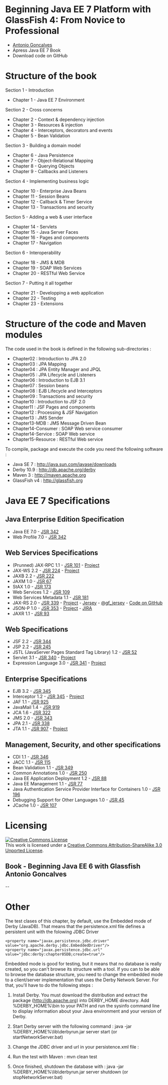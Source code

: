 # Beginning Java EE 7 Platform with GlassFish 4: From Novice to Professional

* [Antonio Goncalves](http://http://www.antoniogoncalves.org)
* Apress Java EE 7 Book
* Download code on GitHub

# Structure of the book

Section 1 - Introduction

* Chapter 1 - Java EE 7 Environment

Section 2 - Cross concerns

* Chapter 2 - Context & dependency injection
* Chapter 3 - Resources & injection
* Chapter 4 - Interceptors, decorators and events
* Chapter 5 - Bean Validation

Section 3 - Building a domain model

* Chapter 6 - Java Persistence
* Chapter 7 - Object-Relational Mapping
* Chapter 8 - Querying Objects
* Chapter 9 - Callbacks and Listeners

Section 4 - Implementing business logic

* Chapter 10 - Enterprise Java Beans
* Chapter 11 - Session Beans
* Chapter 12 - Callback & Timer Service
* Chapter 13 - Transactions and security

Section 5 - Adding a web & user interface

* Chapter 14 - Servlets
* Chapter 15 - Java Server Faces
* Chapter 16 - Pages and components
* Chapter 17 - Navigation

Section 6 - Interoperability

* Chapter 18 - JMS & MDB
* Chapter 19 - SOAP Web Services
* Chapter 20 - RESTful Web Service

Section 7 - Putting it all together

* Chapter 21 - Developping a web application
* Chapter 22 - Testing
* Chapter 23 - Extensions


# Structure of the code and Maven modules

The code used in the book is defined in the following sub-directories :

* Chapter02 : Introduction to JPA 2.0
* Chapter03 : JPA Mapping
* Chapter04 : JPA Entity Manager and JPQL
* Chapter05 : JPA Lifecycle and Listeners
* Chapter06 : Introduction to EJB 3.1
* Chapter07 : Session beans
* Chapter08 : EJB Lifecycle and Interceptors
* Chapter09 : Transactions and security
* Chapter10 : Introduction to JSF 2.0
* Chapter11 : JSF Pages and components
* Chapter12 : Processing & JSF Navigation
* Chapter13 : JMS Sender
* Chapter13-MDB : JMS Message Driven Bean
* Chapter14-Consumer : SOAP Web service consumer
* Chapter14-Service : SOAP Web service
* Chapter15-Resource : RESTful Web service

To compile, package and execute the code you need the following software :

* Java SE 7 : http://java.sun.com/javase/downloads
* Derby 10.9 : http://db.apache.org/derby
* Maven 3 : http://maven.apache.org
* GlassFish v4 : http://glassfish.org

# Java EE 7 Specifications

## Java Enterprise Edition Specification

* Java EE 7.0 - [JSR 342](http://http://jcp.org/en/jsr/detail?id=342)
* Web Profile 7.0 - [JSR 342](http://http://jcp.org/en/jsr/detail?id=342)

## Web Services Specifications

* (Prunned) JAX-RPC 1.1 - [JSR 101](http://jcp.org/en/jsr/detail?id=101) - [Project](http://java.net/projects/jax-rpc)
* JAX-WS 2.2 - [JSR 224](http://jcp.org/en/jsr/detail?id=224) - [Project](http://java.net/projects/jax-ws)
* JAXB 2.2 - [JSR 222](http://jcp.org/en/jsr/detail?id=222)
* JAXM 1.0 - [JSR 67](http://jcp.org/en/jsr/detail?id=67)
* StAX 1.0 - [JSR 173](http://jcp.org/en/jsr/detail?id=173)
* Web Services 1.2 - [JSR 109](http://jcp.org/en/jsr/detail?id=109)
* Web Services Metadata 1.1 - [JSR 181](http://jcp.org/en/jsr/detail?id=181)
* JAX-RS 2.0 - [JSR 339](http://jcp.org/en/jsr/detail?id=339) - [Project](http://java.net/projects/jax-rs-spec) - [Jersey](http://jersey.java.net/) - [@gf_jersey](https://twitter.com/gf_jersey) - [Code on GitHub](https://github.com/jersey/jersey)
* JSON-P 1.0 - [JSR 353](http://jcp.org/en/jsr/detail?id=353) - [Project](http://java.net/projects/json-processing-spec) - [JIRA](http://java.net/jira/browse/JSON_PROCESSING_SPEC)
* JAXR 1.1 - [JSR 93](http://jcp.org/en/jsr/detail?id=93)

## Web Specifications

* JSF 2.2 - [JSR 344](http://jcp.org/en/jsr/detail?id=344)
* JSP 2.2 - [JSR 245](http://jcp.org/en/jsr/detail?id=245)
* JSTL (JavaServer Pages Standard Tag Library) 1.2 - [JSR 52](http://jcp.org/en/jsr/detail?id=52)
* Servlet 3.1 - [JSR 340](http://jcp.org/en/jsr/detail?id=340) - [Project](http://java.net/projects/servlet-spec/)
* Expression Language 3.0 - [JSR 341](http://jcp.org/en/jsr/detail?id=341) - [Project](http://java.net/projects/el-spec)

## Enterprise Specifications

* EJB 3.2 - [JSR 345](http://jcp.org/en/jsr/detail?id=345)
* Interceptor 1.2 - [JSR 345](http://jcp.org/en/jsr/detail?id=345) - [Project](http://java.net/projects/interceptors-spec)
* JAF 1.1 - [JSR 925](http://jcp.org/en/jsr/detail?id=925)
* JavaMail 1.4 - [JSR 919](http://jcp.org/en/jsr/detail?id=919)
* JCA 1.6 - [JSR 322](http://jcp.org/en/jsr/detail?id=322)
* JMS 2.0 - [JSR 343](http://jcp.org/en/jsr/detail?id=343)
* JPA 2.1 - [JSR 338](http://jcp.org/en/jsr/detail?id=338)
* JTA 1.1 - [JSR 907](http://jcp.org/en/jsr/detail?id=907) - [Project](http://java.net/projects/jta-spec/)

## Management, Security, and other specifications

* CDI 1.1 - [JSR 346](http://jcp.org/en/jsr/detail?id=346)
* JACC 1.1 - [JSR 115](http://jcp.org/en/jsr/detail?id=115)
* Bean Validation 1.1 - [JSR 349](http://jcp.org/en/jsr/detail?id=349)
* Common Annotations 1.0 - [JSR 250](http://jcp.org/en/jsr/detail?id=250)
* Java EE Application Deployment 1.2 - [JSR 88](http://jcp.org/en/jsr/detail?id=88)
* Java EE Management 1.1 - [JSR 77](http://jcp.org/en/jsr/detail?id=77)
* Java Authentication Service Provider Interface for Containers 1.0 - [JSR 196](http://jcp.org/en/jsr/detail?id=196)
* Debugging Support for Other Languages 1.0 - [JSR 45](http://jcp.org/en/jsr/detail?id=45)
* JCache 1.0 - [JSR 107](http://jcp.org/en/jsr/detail?id=107)

# Licensing

<a rel="license" href="http://creativecommons.org/licenses/by-sa/3.0/"><img alt="Creative Commons License" style="border-width:0" src="http://i.creativecommons.org/l/by-sa/3.0/88x31.png" /></a><br />This work is licensed under a <a rel="license" href="http://creativecommons.org/licenses/by-sa/3.0/">Creative Commons Attribution-ShareAlike 3.0 Unported License</a>.

Book - Beginning Java EE 6 with Glassfish
Antonio Goncalves
--
--

# Other

The test clases of this chapter, by default, use the Embedded mode of Derby (JavaDB). That means that the persistence.xml file defines a persistent unit with the folowing JDBC Driver

    <property name="javax.persistence.jdbc.driver" value="org.apache.derby.jdbc.EmbeddedDriver"/>
    <property name="javax.persistence.jdbc.url" value="jdbc:derby:chapter05DB;create=true"/>

Embedded mode is good for testing, but it means that no database is really created, so you can't browse its structure with a tool. If you can to be able to browse the database structure, you need to change the embedded mode to a client/server implementation that uses the Derby Network Server. For that, you'll have to do the following steps :

1. Install Derby. You must download the distribution and extract the package (http://db.apache.org) into DERBY_HOME directory. Add %DERBY_HOME%\bin to your PATH and run the sysinfo command line to display information about your Java environment and your version of Derby.
2. Start Derby server with the following command : java -jar %DERBY_HOME%\lib\derbyrun.jar server start (or startNetworkServer.bat)
3. Change the JDBC driver and url in your persistence.xml file :

    <property name="javax.persistence.jdbc.driver" value="org.apache.derby.jdbc.ClientDriver"/>
    <property name="javax.persistence.jdbc.url" value="jdbc:derby://localhost:1527/chapter05DB;create=true"/>

4. Run the test with Maven : mvn clean test
5. Once finished, shutdown the database with : java -jar %DERBY_HOME%\lib\derbyrun.jar server shutdown (or stopNetworkServer.bat)
